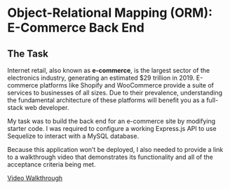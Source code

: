 # Object-Relational Mapping (ORM): E-Commerce Back End

## The Task

Internet retail, also known as **e-commerce**, is the largest sector of the electronics industry, generating an estimated $29 trillion in 2019. E-commerce platforms like Shopify and WooCommerce provide a suite of services to businesses of all sizes. Due to their prevalence, understanding the fundamental architecture of these platforms will benefit you as a full-stack web developer.

My task was to build the back end for an e-commerce site by modifying starter code. I was required to configure a working Express.js API to use Sequelize to interact with a MySQL database.

Because this application won’t be deployed, I also needed to provide a link to a walkthrough video that demonstrates its functionality and all of the acceptance criteria being met. 

[Video Walkthrough](https://drive.google.com/file/d/1i--aRjRk5YGkM8Bm2io15544wViUPLXR/view?usp=sharing)




